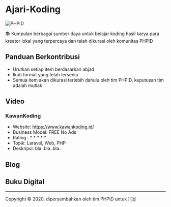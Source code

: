 # Ajari-Koding

![PHPID](https://img.shields.io/badge/Dikurasi_Oleh-PHPID_Community-blue?cacheSeconds=604800)

📚 Kumpulan berbagai sumber daya untuk belajar koding hasil karya para kreator lokal yang terpercaya dan telah dikurasi oleh komunitas PHPID

## Panduan Berkontribusi

- Urutkan setiap item berdasarkan abjad
- Ikuti format yang telah tersedia
- Semua item akan dikurasi terlebih dahulu oleh tim PHPID, keputusan tim adalah mutlak

## Video

### KawanKoding

- Website: https://www.kawankoding.id/
- Business Model: FREE No Ads
- Rating : * * * * *
- Topik: Laravel, Web, PHP
- Deskripsi: bla..bla..bla..

## Blog

## Buku Digital

---

Copyright © 2020, dipersembahkan oleh tim PHPID untuk 🇮🇩
